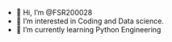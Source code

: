 - 👋 Hi, I’m @FSR200028
- 👀 I’m interested in Coding and Data science.
- 🌱 I’m currently learning Python Engineering

<!---
FSR200028/FSR200028 is a ✨ special ✨ repository because its `README.md` (this file) appears on your GitHub profile.
You can click the Preview link to take a look at your changes.
--->
